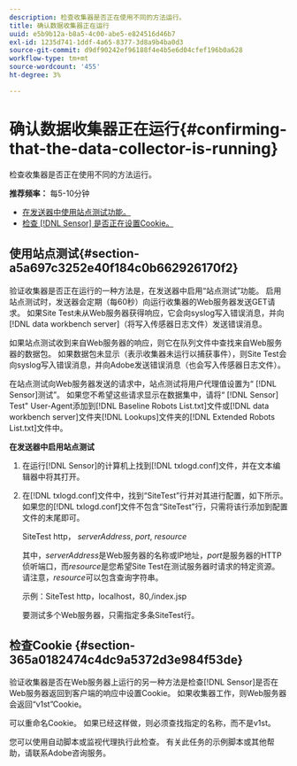 ```yaml
---
description: 检查收集器是否正在使用不同的方法运行。
title: 确认数据收集器正在运行
uuid: e5b9b12a-b8a5-4c00-abe5-e824516d46b7
exl-id: 1235d741-1ddf-4a65-8377-3d8a9b4ba0d3
source-git-commit: d9df90242ef96188f4e4b5e6d04cfef196b0a628
workflow-type: tm+mt
source-wordcount: '455'
ht-degree: 3%

---
```


# 确认数据收集器正在运行{#confirming-that-the-data-collector-is-running}

检查收集器是否正在使用不同的方法运行。

**推荐频率：** 每5-10分钟

* [在发送器中使用站点测试功能。](../../../home/c-snsr-ovrvw/admin-sensor/c-data-cltr-rng.md#section-a5a697c3252e40f184c0b662926170f2)
* [检查 [!DNL Sensor] 是否正在设置Cookie。](../../../home/c-snsr-ovrvw/admin-sensor/c-data-cltr-rng.md#section-365a0182474c4dc9a5372d3e984f53de)

## 使用站点测试{#section-a5a697c3252e40f184c0b662926170f2}

验证收集器是否正在运行的一种方法是，在发送器中启用“站点测试”功能。 启用站点测试时，发送器会定期（每60秒）向运行收集器的Web服务器发送GET请求。 如果Site Test未从Web服务器获得响应，它会向syslog写入错误消息，并向[!DNL data workbench server]（将写入传感器日志文件）发送错误消息。

如果站点测试收到来自Web服务器的响应，则它在队列文件中查找来自Web服务器的数据包。 如果数据包未显示（表示收集器未运行以捕获事件），则Site Test会向syslog写入错误消息，并向Adobe发送错误消息（也会写入传感器日志文件）。

在站点测试向Web服务器发送的请求中，站点测试将用户代理值设置为“ [!DNL Sensor]测试”。 如果您不希望这些请求显示在数据集中，请将“ [!DNL Sensor] Test&quot; User-Agent添加到[!DNL Baseline Robots List.txt]文件或[!DNL data workbench server]文件夹[!DNL Lookups]文件夹的[!DNL Extended Robots List.txt]文件中。

**在发送器中启用站点测试**

1. 在运行[!DNL Sensor]的计算机上找到[!DNL txlogd.conf]文件，并在文本编辑器中将其打开。

1. 在[!DNL txlogd.conf]文件中，找到“SiteTest”行并对其进行配置，如下所示。 如果您的[!DNL txlogd.conf]文件不包含“SiteTest”行，只需将该行添加到配置文件的末尾即可。

   SiteTest http， *serverAddress*, *port*, *resource*

   其中，*serverAddress*&#x200B;是Web服务器的名称或IP地址，*port*&#x200B;是服务器的HTTP侦听端口，而&#x200B;*resource*&#x200B;是您希望Site Test在测试服务器时请求的特定资源。 请注意，*resource*&#x200B;可以包含查询字符串。

   示例：SiteTest http，localhost，80,/index.jsp

   要测试多个Web服务器，只需指定多条SiteTest行。

## 检查Cookie {#section-365a0182474c4dc9a5372d3e984f53de}

验证收集器是否在Web服务器上运行的另一种方法是检查[!DNL Sensor]是否在Web服务器返回到客户端的响应中设置Cookie。 如果收集器工作，则Web服务器会返回“v1st”Cookie。

可以重命名Cookie。 如果已经这样做，则必须查找指定的名称，而不是v1st。

您可以使用自动脚本或监视代理执行此检查。 有关此任务的示例脚本或其他帮助，请联系Adobe咨询服务。
